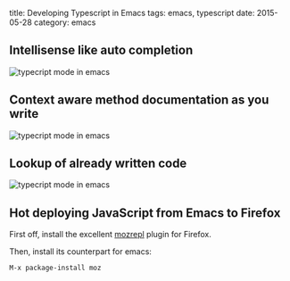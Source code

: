 title: Developing Typescript in Emacs
tags: emacs, typescript
date: 2015-05-28
category: emacs

## Intellisense like auto completion
<img
  src="/graphics/emacs/2015/typescript-auto-complete.png"
  alt="typecript mode in emacs"/>

## Context aware method documentation as you write
<img
  src="/graphics/emacs/2015/typescript-eldoc.png"
  alt="typecript mode in emacs"/>

## Lookup of already written code
<img
  src="/graphics/emacs/2015/typescript-lookup-documentation.png"
  alt="typecript mode in emacs"/>

## Hot deploying JavaScript from Emacs to Firefox
First off, install the excellent
[mozrepl](https://addons.mozilla.org/en-us/firefox/addon/mozrepl/)
plugin for Firefox.

Then, install its counterpart for emacs:

    M-x package-install moz


